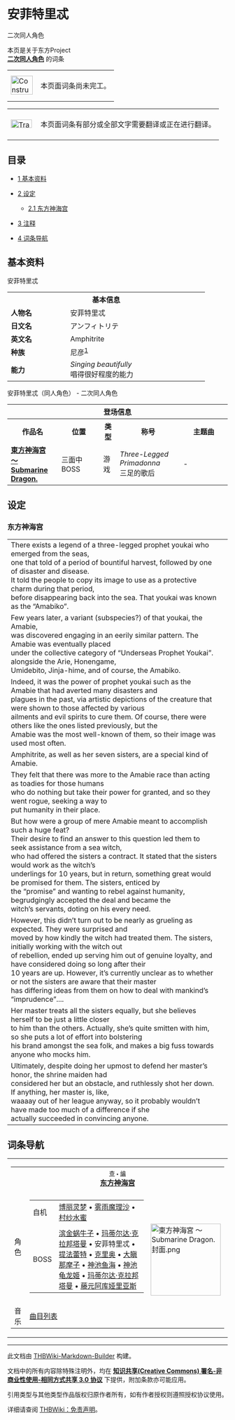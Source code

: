 # 安菲特里忒

<!-- source html: G:\repos\THBWiki-Markdown-Builder\THBWikiMarkdown\Temp\main\f\fe\ns0%3A%E5%AE%89%E8%8F%B2%E7%89%B9%E9%87%8C%E5%BF%92.html -->

二次同人角色

本页是关于东方Project  
 **[二次同人角色](./二次角色列表.md)** 的词条
<center>

<table>
<tbody><tr>
<td class="mbox-image"><div style="width: 52px;">
  <a href="./文件-ConstructionClock.png.md" class="image"><img alt="ConstructionClock.png" src="https://upload.thwiki.cc/thumb/f/f1/ConstructionClock.png/50px-ConstructionClock.png" decoding="async" loading="lazy" width="50" height="43" srcset="https://upload.thwiki.cc/thumb/f/f1/ConstructionClock.png/75px-ConstructionClock.png 1.5x, https://upload.thwiki.cc/thumb/f/f1/ConstructionClock.png/100px-ConstructionClock.png 2x" data-file-width="689" data-file-height="587"></a></div></td>
<td class="mbox-text" style=""><br>本页面词条尚未完工。<br><br></td>
</tr>
</tbody></table>


</center>
<center>

<table>
<tbody><tr>
<td class="mbox-image"><div style="width: 52px;">
  <a href="./文件-Translation_J_To_C-cs.png.md" class="image"><img alt="Translation J To C-cs.png" src="https://upload.thwiki.cc/thumb/3/31/Translation_J_To_C-cs.png/48px-Translation_J_To_C-cs.png" decoding="async" loading="lazy" width="48" height="19" srcset="https://upload.thwiki.cc/thumb/3/31/Translation_J_To_C-cs.png/72px-Translation_J_To_C-cs.png 1.5x, https://upload.thwiki.cc/thumb/3/31/Translation_J_To_C-cs.png/96px-Translation_J_To_C-cs.png 2x" data-file-width="480" data-file-height="189"></a></div></td>
<td class="mbox-text" style=""><br>本页面词条有部分或全部文字需要翻译或正在进行翻译。<br><br></td>
</tr>
</tbody></table>


</center>
  
  

  


## 目录

- [1 基本资料](#基本资料)
- [2 设定](#设定)

  - [2.1 东方神海宫](#东方神海宫)



- [3 注释](#注释)
- [4 词条导航](#词条导航)





## 基本资料
[](./文件-安菲特里忒.png.md)  [](./文件-安菲特里忒.png.md)安菲特里忒

<table>
<tbody><tr>
<th colspan="2">基本信息</th>
</tr>
<tr>
<td style="width:120px"><b>人物名</b></td><td style="min-width:300px">安菲特里忒</td>
</tr><tr><td><b>日文名</b></td><td>アンフィトリテ</td></tr><tr><td><b>英文名</b></td><td>Amphitrite</td></tr><tr><td><b>种族</b></td><td>尼彦<sup id="cite_ref-1" class="reference"><a href="#cite_note-1">1</a></sup></td></tr><tr><td><b>能力</b></td><td><i>Singing beautifully</i><br>唱得很好程度的能力</td></tr></tbody></table>

安菲特里忒（同人角色） - 二次同人角色

<table>
<tbody><tr>
<th colspan="5">登场信息</th>
</tr><tr><th><b>作品名</b></th><th><b>位置</b></th><th><b>类型</b></th><th><b>称号</b></th><th><b>主题曲</b></th></tr><tr><td rowspan="1" style="width:120px"><b><a href="./東方神海宮_～_Submarine_Dragon..md" title="東方神海宮 ～ Submarine Dragon.">東方神海宮 ～ Submarine Dragon.</a></b></td><td style="width:130px">三面中BOSS</td><td class="bg-color-danger-30" style="width:30px;">游戏</td><td style="width:180px"><i>Three-Legged Primadonna</i><br>	三足的歌后</td><td style="width:200px">-</td></tr></tbody></table>



## 设定

### 东方神海宫

<table><tbody><tr class="tt-content" id="东方神海宫-1" data-pos="&#91;&quot;\u4e1c\u65b9\u795e\u6d77\u5bab&quot;,1&#93;"><td class="tt-ja" lang="ja"><div class="poem">There exists a legend of a three-legged prophet youkai who emerged from the seas,<br>one that told of a period of bountiful harvest, followed by one of disaster and disease.<br>It told the people to copy its image to use as a protective charm during that period,<br>before disappearing back into the sea. That youkai was known as the “Amabiko”.<br></div></td><td class="tt-zh" lang="zh"><div class="poem"></div></td></tr><tr class="tt-content" id="东方神海宫-2" data-pos="&#91;&quot;\u4e1c\u65b9\u795e\u6d77\u5bab&quot;,2&#93;"><td class="tt-ja" lang="ja"><div class="poem">Few years later, a variant (subspecies?) of that youkai, the Amabie,<br>was discovered engaging in an eerily similar pattern. The Amabie was eventually placed<br>under the collective category of “Underseas Prophet Youkai”. alongside the Arie, Honengame,<br>Umidebito, Jinja-hime, and of course, the Amabiko.<br></div></td><td class="tt-zh" lang="zh"><div class="poem"></div></td></tr><tr class="tt-content" id="东方神海宫-3" data-pos="&#91;&quot;\u4e1c\u65b9\u795e\u6d77\u5bab&quot;,3&#93;"><td class="tt-ja" lang="ja"><div class="poem">Indeed, it was the power of prophet youkai such as the Amabie that had averted many disasters and<br>plagues in the past, via artistic depictions of the creature that were shown to those affected by various<br>ailments and evil spirits to cure them. Of course, there were others like the ones listed previously, but the<br>Amabie was the most well-known of them, so their image was used most often.<br></div></td><td class="tt-zh" lang="zh"><div class="poem"></div></td></tr><tr class="tt-content" id="东方神海宫-4" data-pos="&#91;&quot;\u4e1c\u65b9\u795e\u6d77\u5bab&quot;,4&#93;"><td class="tt-ja" lang="ja"><div class="poem">Amphitrite, as well as her seven sisters, are a special kind of Amabie.<br></div></td><td class="tt-zh" lang="zh"><div class="poem"></div></td></tr><tr class="tt-content" id="东方神海宫-5" data-pos="&#91;&quot;\u4e1c\u65b9\u795e\u6d77\u5bab&quot;,5&#93;"><td class="tt-ja" lang="ja"><div class="poem">They felt that there was more to the Amabie race than acting as toadies for those humans<br>who do nothing but take their power for granted, and so they went rogue, seeking a way to<br>put humanity in their place.<br></div></td><td class="tt-zh" lang="zh"><div class="poem"></div></td></tr><tr class="tt-content" id="东方神海宫-6" data-pos="&#91;&quot;\u4e1c\u65b9\u795e\u6d77\u5bab&quot;,6&#93;"><td class="tt-ja" lang="ja"><div class="poem">But how were a group of mere Amabie meant to accomplish such a huge feat?<br>Their desire to find an answer to this question led them to seek assistance from a sea witch,<br>who had offered the sisters a contract. It stated that the sisters would work as the witch’s<br>underlings for 10 years, but in return, something great would be promised for them. The sisters, enticed by<br>the “promise” and wanting to rebel against humanity, begrudgingly accepted the deal and became the<br>witch’s servants, doting on his every need.<br></div></td><td class="tt-zh" lang="zh"><div class="poem"></div></td></tr><tr class="tt-content" id="东方神海宫-7" data-pos="&#91;&quot;\u4e1c\u65b9\u795e\u6d77\u5bab&quot;,7&#93;"><td class="tt-ja" lang="ja"><div class="poem">However, this didn’t turn out to be nearly as grueling as expected. They were surprised and<br>moved by how kindly the witch had treated them. The sisters, initially working with the witch out<br>of rebellion, ended up serving him out of genuine loyalty, and have considered doing so long after their<br>10 years are up. However, it’s currently unclear as to whether or not the sisters are aware that their master<br>has differing ideas from them on how to deal with mankind’s “imprudence”....<br></div></td><td class="tt-zh" lang="zh"><div class="poem"></div></td></tr><tr class="tt-content" id="东方神海宫-8" data-pos="&#91;&quot;\u4e1c\u65b9\u795e\u6d77\u5bab&quot;,8&#93;"><td class="tt-ja" lang="ja"><div class="poem">Her master treats all the sisters equally, but she believes herself to be just a little closer<br>to him than the others. Actually, she’s quite smitten with him, so she puts a lot of effort into bolstering<br>his brand amongst the sea folk, and makes a big fuss towards anyone who mocks him.<br></div></td><td class="tt-zh" lang="zh"><div class="poem"></div></td></tr><tr class="tt-content" id="东方神海宫-9" data-pos="&#91;&quot;\u4e1c\u65b9\u795e\u6d77\u5bab&quot;,9&#93;"><td class="tt-ja" lang="ja"><div class="poem">Ultimately, despite doing her upmost to defend her master’s honor, the shrine maiden had<br>considered her but an obstacle, and ruthlessly shot her down. If anything, her master is, like,<br>waaaay out of her league anyway, so it probably wouldn’t have made too much of a difference if she<br>actually succeeded in convincing anyone.<br></div></td><td class="tt-zh" lang="zh"><div class="poem"></div></td></tr></tbody></table>



[^cite_note-1]: 日本民间传说中的妖怪「アマビエ」（Amabie，尼彦），传说留着长头发，长着鸟嘴一样的喙，身上覆有鱼鳞，有三个鱼鳍。传说「尼彦」生活在海中，能够预言未来发生的不幸，帮助人避开灾厄。


## 词条导航
  
  

<table><tbody><tr><td><table cellspacing="0" class="nowraplinks mw-collapsible mw-collapsed" style="width:100%;;;"><tbody><tr><th style=";" colspan="3" class="navbox-title"><div class="navbar"><div class="noprint plainlinksneverexpand" style="background-color:transparent; padding:0; font-weight:normal; font-size:80%; white-space:nowrap;"><a href="./東方神海宮_～_Submarine_Dragon.-导航.md" title="東方神海宮 ～ Submarine Dragon./导航"><span style=";;border:none;" title="查看这个模板">查</span></a>&#160;<span style="font-size:80%;">•</span>&#160;<a href="/index.php?title=%E6%9D%B1%E6%96%B9%E7%A5%9E%E6%B5%B7%E5%AE%AE_%EF%BD%9E_Submarine_Dragon./%E5%AF%BC%E8%88%AA&amp;action=edit"><span style=";;border:none;" title="您可以编辑这个模板。请在储存变更之前先预览">编</span></a></div></div><span><a href="./東方神海宮_～_Submarine_Dragon..md" title="東方神海宮 ～ Submarine Dragon.">东方神海宫</a></span></th></tr><tr><td></td></tr><tr><td class="navbox-group" style=";;">角色</td><td style=";;" class="navbox-list navbox-odd"><div></div><table cellspacing="0" class="nowraplinks navbox-subgroup" style="width:100%;;;;"><tbody><tr><td class="navbox-group" style=";;"><div>自机</div></td><td style=";;" class="navbox-list navbox-odd"><div><a href="./博丽灵梦.md" title="博丽灵梦">博丽灵梦</a> &#8226; <a href="./雾雨魔理沙.md" title="雾雨魔理沙">雾雨魔理沙</a> &#8226; <a href="./村纱水蜜.md" title="村纱水蜜">村纱水蜜</a></div></td></tr><tr><td></td></tr><tr><td class="navbox-group" style=";;"><div>BOSS</div></td><td style=";;" class="navbox-list navbox-even"><div><a href="./滨金蜗牛子.md" title="滨金蜗牛子">滨金蜗牛子</a> &#8226; <a href="/index.php?title=%E7%8E%9B%E8%92%82%E5%B0%94%E8%BE%BE%C2%B7%E5%85%8B%E6%8B%89%E9%82%A6%E5%A1%94%E6%9B%BC&amp;action=edit&amp;redlink=1" class="new" title="玛蒂尔达·克拉邦塔曼（页面不存在）">玛蒂尔达·克拉邦塔曼</a> &#8226; <a class="mw-selflink selflink">安菲特里忒</a> &#8226; <a href="/index.php?title=%E6%8F%90%E6%B3%95%E8%95%BE%E7%89%B9&amp;action=edit&amp;redlink=1" class="new" title="提法蕾特（页面不存在）">提法蕾特</a> &#8226; <a href="/index.php?title=%E5%85%8B%E9%87%8C%E5%A5%A5&amp;action=edit&amp;redlink=1" class="new" title="克里奥（页面不存在）">克里奥</a> &#8226; <a href="/index.php?title=%E5%A4%A7%E7%9E%8B%E9%82%A3%E6%91%A9%E5%AD%90&amp;action=edit&amp;redlink=1" class="new" title="大瞋那摩子（页面不存在）">大瞋那摩子</a> &#8226; <a href="/index.php?title=%E7%A5%9E%E6%B1%A0%E9%B1%BC%E6%B5%B7&amp;action=edit&amp;redlink=1" class="new" title="神池鱼海（页面不存在）">神池鱼海</a> &#8226; <a href="/index.php?title=%E7%A5%9E%E6%B1%A0%E9%BE%9F%E9%BE%99%E5%A7%AC&amp;action=edit&amp;redlink=1" class="new" title="神池龟龙姬（页面不存在）">神池龟龙姬</a> &#8226; <a href="/index.php?title=%E7%8E%9B%E8%92%82%E5%B0%94%E8%BE%BE%C2%B7%E5%85%8B%E6%8B%89%E9%82%A6%E5%A1%94%E6%9B%BC&amp;action=edit&amp;redlink=1" class="new" title="玛蒂尔达·克拉邦塔曼（页面不存在）">玛蒂尔达·克拉邦塔曼</a> &#8226; <a href="/index.php?title=%E8%97%A4%E5%85%83%E9%98%BF%E5%BA%93%E5%A8%85%E9%87%8C%E4%BA%9A%E6%96%AF&amp;action=edit&amp;redlink=1" class="new" title="藤元阿库娅里亚斯（页面不存在）">藤元阿库娅里亚斯</a></div></td></tr></tbody></table><div></div></td><td class="navbox-image" style="" rowspan="3"><a href="./文件-東方神海宮_～_Submarine_Dragon.封面.png.md" class="image"><img alt="東方神海宮 ～ Submarine Dragon.封面.png" src="https://upload.thwiki.cc/thumb/4/46/%E6%9D%B1%E6%96%B9%E7%A5%9E%E6%B5%B7%E5%AE%AE_%EF%BD%9E_Submarine_Dragon.%E5%B0%81%E9%9D%A2.png/160px-%E6%9D%B1%E6%96%B9%E7%A5%9E%E6%B5%B7%E5%AE%AE_%EF%BD%9E_Submarine_Dragon.%E5%B0%81%E9%9D%A2.png" decoding="async" loading="lazy" width="160" height="164" srcset="https://upload.thwiki.cc/thumb/4/46/%E6%9D%B1%E6%96%B9%E7%A5%9E%E6%B5%B7%E5%AE%AE_%EF%BD%9E_Submarine_Dragon.%E5%B0%81%E9%9D%A2.png/240px-%E6%9D%B1%E6%96%B9%E7%A5%9E%E6%B5%B7%E5%AE%AE_%EF%BD%9E_Submarine_Dragon.%E5%B0%81%E9%9D%A2.png 1.5x, https://upload.thwiki.cc/thumb/4/46/%E6%9D%B1%E6%96%B9%E7%A5%9E%E6%B5%B7%E5%AE%AE_%EF%BD%9E_Submarine_Dragon.%E5%B0%81%E9%9D%A2.png/320px-%E6%9D%B1%E6%96%B9%E7%A5%9E%E6%B5%B7%E5%AE%AE_%EF%BD%9E_Submarine_Dragon.%E5%B0%81%E9%9D%A2.png 2x" data-file-width="900" data-file-height="922"></a></td></tr><tr><td></td></tr><tr><td class="navbox-group" style=";;">音乐</td><td style=";;" class="navbox-list navbox-odd"><div><a href="/%E6%9D%B1%E6%96%B9%E7%A5%9E%E6%B5%B7%E5%AE%AE_%EF%BD%9E_Submarine_Dragon.#曲目列表" title="東方神海宮 ～ Submarine Dragon.">曲目列表</a></div></td></tr></tbody></table></td></tr></tbody></table>


  
  

  





---

此文档由 [THBWiki-Markdown-Builder](https://github.com/Delsin-Yu/THBWiki-Markdown-Builder) 构建。

文档中的所有内容除特殊注明外，均在 [**知识共享(Creative Commons) 署名-非商业性使用-相同方式共享 3.0 协议**](https://creativecommons.org/licenses/by-sa/3.0/deed.zh-hans) 下提供，附加条款亦可能应用。

引用类型与其他类型作品版权归原作者所有，如有作者授权则遵照授权协议使用。

详细请查阅 [THBWiki：免责声明](https://thbwiki.cc/THBWiki:%E5%85%8D%E8%B4%A3%E5%A3%B0%E6%98%8E)。

